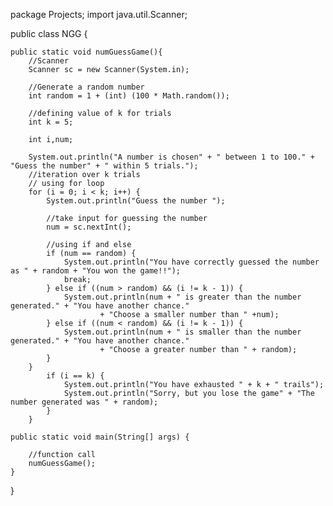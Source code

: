 package Projects;
import java.util.Scanner;

public class NGG {

    public static void numGuessGame(){
        //Scanner
        Scanner sc = new Scanner(System.in);

        //Generate a random number
        int random = 1 + (int) (100 * Math.random());

        //defining value of k for trials
        int k = 5;

        int i,num;

        System.out.println("A number is chosen" + " between 1 to 100." + "Guess the number" + " within 5 trials.");
        //iteration over k trials
        // using for loop
        for (i = 0; i < k; i++) {
            System.out.println("Guess the number ");

            //take input for guessing the number
            num = sc.nextInt();

            //using if and else
            if (num == random) {
                System.out.println("You have correctly guessed the number as " + random + "You won the game!!");
                break;
            } else if ((num > random) && (i != k - 1)) {
                System.out.println(num + " is greater than the number generated." + "You have another chance."
                        + "Choose a smaller number than " +num);
            } else if ((num < random) && (i != k - 1)) {
                System.out.println(num + " is smaller than the number generated." + "You have another chance."
                        + "Choose a greater number than " + random);
            }
        }
            if (i == k) {
                System.out.println("You have exhausted " + k + " trails");
                System.out.println("Sorry, but you lose the game" + "The number generated was " + random);
            }
        }

    public static void main(String[] args) {

        //function call
        numGuessGame();
    }
}
